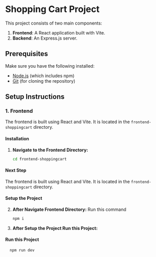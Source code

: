 # Shopping Cart Project

This project consists of two main components:

1. **Frontend**: A React application built with Vite.
2. **Backend**: An Express.js server.

## Prerequisites

Make sure you have the following installed:

- [Node.js](https://nodejs.org/) (which includes npm)
- [Git](https://git-scm.com/) (for cloning the repository)

## Setup Instructions

### 1. Frontend

The frontend is built using React and Vite. It is located in the `frontend-shoppingcart` directory.

#### Installation

1. **Navigate to the Frontend Directory:**

   ```bash
   cd frontend-shoppingcart
   ```

#### Next Step

The frontend is built using React and Vite. It is located in the `frontend-shoppingcart` directory.

#### Setup the Project

2. **After Navigate Frontend Directory:**
   Run this command
   ```bash
   npm i
   ```
3. **After Setup the Project Run this Project:**

#### Run this Project

```bash
  npm run dev

```


